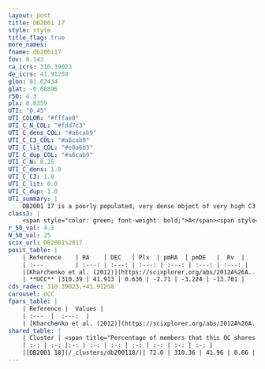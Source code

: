```yaml
---
layout: post
title: DB2001 17
style: style
title_flag: true
more_names: 
fname: db200117
fov: 0.143
ra_icrs: 310.39023
de_icrs: 41.91258
glon: 81.62434
glat: -0.08896
r50: 4.3
plx: 0.6359
UTI: "0.45"
UTI_COLOR: "#fffae0"
UTI_C_N_COL: "#fdd7c3"
UTI_C_dens_COL: "#a6cab9"
UTI_C_C3_COL: "#a6cab9"
UTI_C_lit_COL: "#e0a6b3"
UTI_C_dup_COL: "#a6cab9"
UTI_C_N: 0.25
UTI_C_dens: 1.0
UTI_C_C3: 1.0
UTI_C_lit: 0.0
UTI_C_dup: 1.0
UTI_summary: |
    DB2001 17 is a poorly populated, very dense object of very high C3 quality. It is rarely studied in the literature, with no articles listed in the last 13 years.<br><br>This object shares a significant percentage of members with at least one entry reported in the same catalogue.
class3: |
    <span style="color: green; font-weight: bold;">A</span><span style="color: green; font-weight: bold;">A</span>
r_50_val: 4.3
N_50_val: 25
scix_url: DB2001%2017
posit_table: |
    | Reference    | RA    | DEC   | Plx  | pmRA  | pmDE   |  Rv  |
    | :---         | :---: | :---: | :---: | :---: | :---: | :---: |
    |[Kharchenko et al. (2012)](https://scixplorer.org/abs/2012A%26A...543A.156K) | 310.317 | 41.86 | -- | -4.86 | -5.82 | -- |
    | **UCC** |310.39 | 41.913 | 0.636 | -2.71 | -3.224 | -13.701 | 
cds_radec: 310.39023,+41.91258
carousel: UCC
fpars_table: |
    | Reference |  Values |
    | :---  |  :---:  |
    | [Kharchenko et al. (2012)](https://scixplorer.org/abs/2012A%26A...543A.156K) | `e_bv=2.082, distance=4227, log_age=6.4` |
shared_table: |
    | Cluster | <span title="Percentage of members that this OC shares with the ones listed">%</span>   | RA   | DEC   | Plx   | pmRA  | pmDE  | Rv | UTI |
    | :-: | :-: |:-: | :-: | :-: | :-: | :-: | :-: | :-: |
    |[DB2001 18](/_clusters/db200118/)| 72.0 | 310.36 | 41.96 | 0.66 | -2.7 | -3.1 | -13.7 |0.4 |
---
```


